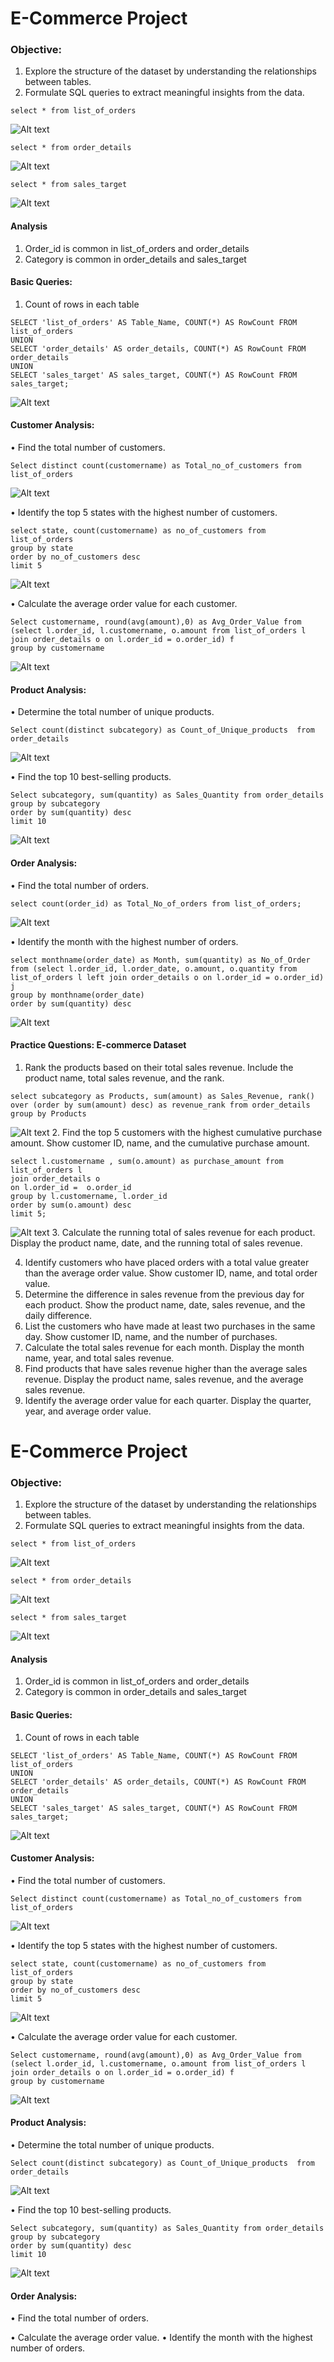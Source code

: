 # E-Commerce Project

### Objective:
1.	Explore the structure of the dataset by understanding the relationships between tables.
2.	Formulate SQL queries to extract meaningful insights from the data.

```
select * from list_of_orders
```

![Alt text](image.png)

```
select * from order_details
```

![Alt text](image-1.png)

```
select * from sales_target
```

![Alt text](image-2.png)


#### Analysis
1. Order_id is common in list_of_orders and order_details
2. Category is common in order_details and sales_target


#### Basic Queries:
1. Count of rows in each table

```
SELECT 'list_of_orders' AS Table_Name, COUNT(*) AS RowCount FROM list_of_orders
UNION
SELECT 'order_details' AS order_details, COUNT(*) AS RowCount FROM order_details
UNION
SELECT 'sales_target' AS sales_target, COUNT(*) AS RowCount FROM sales_target;
```
![Alt text](image-3.png)

#### Customer Analysis:
•	Find the total number of customers.
```
Select distinct count(customername) as Total_no_of_customers from list_of_orders
```
![Alt text](image-4.png)

•	Identify the top 5 states with the highest number of customers.
```
select state, count(customername) as no_of_customers from list_of_orders
group by state
order by no_of_customers desc
limit 5
```
![Alt text](image-5.png)

•	Calculate the average order value for each customer.

```
Select customername, round(avg(amount),0) as Avg_Order_Value from
(select l.order_id, l.customername, o.amount from list_of_orders l
join order_details o on l.order_id = o.order_id) f
group by customername
```
![Alt text](image-6.png)


#### Product Analysis:
•	Determine the total number of unique products.

```
Select count(distinct subcategory) as Count_of_Unique_products  from order_details

```
![Alt text](image-7.png)

•	Find the top 10 best-selling products.
```
Select subcategory, sum(quantity) as Sales_Quantity from order_details
group by subcategory
order by sum(quantity) desc
limit 10
```
![Alt text](image-8.png)

#### Order Analysis:
•	Find the total number of orders.
```
select count(order_id) as Total_No_of_orders from list_of_orders;

```
![Alt text](image-9.png)


•	Identify the month with the highest number of orders.
```
select monthname(order_date) as Month, sum(quantity) as No_of_Order from (select l.order_id, l.order_date, o.amount, o.quantity from list_of_orders l left join order_details o on l.order_id = o.order_id) j
group by monthname(order_date)
order by sum(quantity) desc
```
![Alt text](image-10.png)

#### Practice Questions: E-commerce Dataset
1.	Rank the products based on their total sales revenue. Include the product name, total sales revenue, and the rank.
```
select subcategory as Products, sum(amount) as Sales_Revenue, rank() over (order by sum(amount) desc) as revenue_rank from order_details
group by Products
```
![Alt text](image-11.png)
2.	Find the top 5 customers with the highest cumulative purchase amount. Show customer ID, name, and the cumulative purchase amount.
```
select l.customername , sum(o.amount) as purchase_amount from list_of_orders l
join order_details o
on l.order_id =  o.order_id
group by l.customername, l.order_id
order by sum(o.amount) desc
limit 5;
```
![Alt text](image-12.png)
3.	Calculate the running total of sales revenue for each product. Display the product name, date, and the running total of sales revenue.

4.	Identify customers who have placed orders with a total value greater than the average order value. Show customer ID, name, and total order value.
5.	Determine the difference in sales revenue from the previous day for each product. Show the product name, date, sales revenue, and the daily difference.
6.	List the customers who have made at least two purchases in the same day. Show customer ID, name, and the number of purchases.
7.	Calculate the total sales revenue for each month. Display the month name, year, and total sales revenue.
8.	Find products that have sales revenue higher than the average sales revenue. Display the product name, sales revenue, and the average sales revenue.
9.	Identify the average order value for each quarter. Display the quarter, year, and average order value.















# E-Commerce Project

### Objective:
1.	Explore the structure of the dataset by understanding the relationships between tables.
2.	Formulate SQL queries to extract meaningful insights from the data.

```
select * from list_of_orders
```

![Alt text](image.png)

```
select * from order_details
```

![Alt text](image-1.png)

```
select * from sales_target
```

![Alt text](image-2.png)


#### Analysis
1. Order_id is common in list_of_orders and order_details
2. Category is common in order_details and sales_target


#### Basic Queries:
1. Count of rows in each table

```
SELECT 'list_of_orders' AS Table_Name, COUNT(*) AS RowCount FROM list_of_orders
UNION
SELECT 'order_details' AS order_details, COUNT(*) AS RowCount FROM order_details
UNION
SELECT 'sales_target' AS sales_target, COUNT(*) AS RowCount FROM sales_target;
```
![Alt text](image-3.png)

#### Customer Analysis:
•	Find the total number of customers.
```
Select distinct count(customername) as Total_no_of_customers from list_of_orders
```
![Alt text](image-4.png)

•	Identify the top 5 states with the highest number of customers.
```
select state, count(customername) as no_of_customers from list_of_orders
group by state
order by no_of_customers desc
limit 5
```
![Alt text](image-5.png)

•	Calculate the average order value for each customer.

```
Select customername, round(avg(amount),0) as Avg_Order_Value from
(select l.order_id, l.customername, o.amount from list_of_orders l
join order_details o on l.order_id = o.order_id) f
group by customername
```
![Alt text](image-6.png)


#### Product Analysis:
•	Determine the total number of unique products.

```
Select count(distinct subcategory) as Count_of_Unique_products  from order_details

```
![Alt text](image-7.png)

•	Find the top 10 best-selling products.
```
Select subcategory, sum(quantity) as Sales_Quantity from order_details
group by subcategory
order by sum(quantity) desc
limit 10
```
![Alt text](image-8.png)

#### Order Analysis:
•	Find the total number of orders.

•	Calculate the average order value.
•	Identify the month with the highest number of orders.













